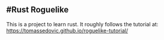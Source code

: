 #Rust Roguelike
---

This is a project to learn rust. It roughly follows the tutorial at: https://tomassedovic.github.io/roguelike-tutorial/